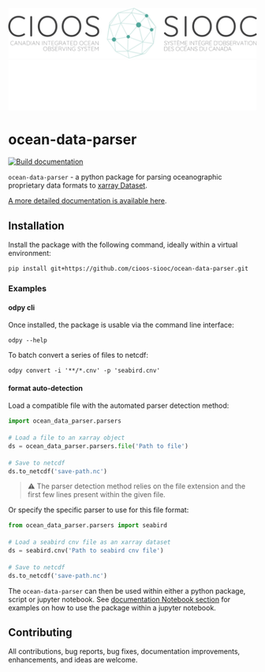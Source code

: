 <!-- NOTE: All sections are placeholders. Use the relevant ones-->

![Logo](docs/images/logo_EN_FR-1024x208.png#gh-light-mode-only)
![Logo](docs/images/cioos-national_EN_FR_W-01.png#gh-dark-mode-only)

<!-- Make a favicon/logo using something like:

* https://favicon.io/
* https://www.shopify.com/tools/logo-maker/open-source-software
* https://primitive.lol/ -->

# ocean-data-parser

<!-- You can get project relevant badges from: [shields.io](https://shields.io/) -->

[![Build documentation](https://github.com/cioos-siooc/ocean-data-parser/actions/workflows/deploy-docs.yaml/badge.svg)](https://github.com/cioos-siooc/ocean-data-parser/actions/workflows/deploy-docs.yaml)


`ocean-data-parser` - a python package for parsing oceanographic proprietary data formats to [xarray Dataset](https://docs.xarray.dev/en/stable/).

[A more detailed documentation is available here](https://cioos-siooc.github.io/ocean-data-parser/).

## Installation
Install the package with the following command, ideally within a virtual environment:

```console
pip install git+https://github.com/cioos-siooc/ocean-data-parser.git
```

### Examples
#### odpy cli
Once installed, the package is usable via the command line interface:
```console
odpy --help
```

To batch convert a series of files to netcdf:
```
odpy convert -i '**/*.cnv' -p 'seabird.cnv'
```
#### format auto-detection
Load a compatible file with the automated parser detection method:

```python
import ocean_data_parser.parsers

# Load a file to an xarray object
ds = ocean_data_parser.parsers.file('Path to file')

# Save to netcdf
ds.to_netcdf('save-path.nc')
```
> :warning: The parser detection method relies on the file extension and the first few lines present within the given file.

Or specify the specific parser to use for this file format:
``` python
from ocean_data_parser.parsers import seabird

# Load a seabird cnv file as an xarray dataset
ds = seabird.cnv('Path to seabird cnv file')

# Save to netcdf
ds.to_netcdf('save-path.nc')
```
The `ocean-data-parser` can then be used within either a python package, script or jupyter notebook. See [documentation Notebook section](https://cioos-siooc.github.io/ocean-data-parser) for examples on how to use the package within a jupyter notebook.

## Contributing

All contributions, bug reports, bug fixes, documentation improvements, enhancements, and ideas are welcome.